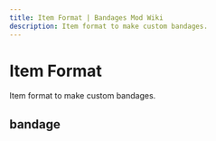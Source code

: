 ```yaml
---
title: Item Format | Bandages Mod Wiki
description: Item format to make custom bandages.
---
```


# Item Format

Item format to make custom bandages.

## bandage
